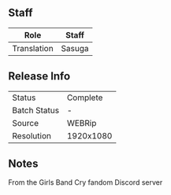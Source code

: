 ## Staff

| Role              | Staff                               |
|-------------------|-------------------------------------|
| Translation       | Sasuga                              |

## Release Info

|              |           |
|--------------|-----------|
| Status       | Complete  |
| Batch Status | -         |
| Source       | WEBRip    |
| Resolution   | 1920x1080 |

## Notes
From the Girls Band Cry fandom Discord server